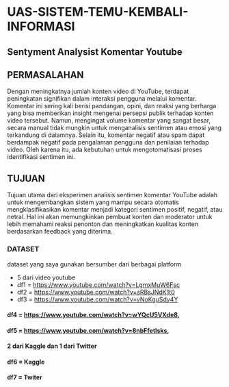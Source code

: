# UAS-SISTEM-TEMU-KEMBALI-INFORMASI
## Sentyment Analysist Komentar Youtube

## PERMASALAHAN
Dengan meningkatnya jumlah konten video di YouTube, terdapat peningkatan signifikan dalam interaksi pengguna melalui komentar. Komentar ini sering kali berisi pandangan, opini, dan reaksi yang berharga yang bisa memberikan insight mengenai persepsi publik terhadap konten video tersebut. Namun, mengingat volume komentar yang sangat besar, secara manual tidak mungkin untuk menganalisis sentimen atau emosi yang terkandung di dalamnya. Selain itu, komentar negatif atau spam dapat berdampak negatif pada pengalaman pengguna dan penilaian terhadap video. Oleh karena itu, ada kebutuhan untuk mengotomatisasi proses identifikasi sentimen ini.
## TUJUAN
Tujuan utama dari eksperimen analisis sentimen komentar YouTube adalah untuk mengembangkan sistem yang mampu secara otomatis mengklasifikasikan komentar menjadi kategori sentimen positif, negatif, atau netral. Hal ini akan memungkinkan pembuat konten dan moderator untuk lebih memahami reaksi penonton dan meningkatkan kualitas konten berdasarkan feedback yang diterima.



### DATASET
dataset yang saya gunakan bersumber dari berbagai platform
- 5 dari video youtube
- df1 = https://www.youtube.com/watch?v=LgmxMuW6Fsc
- df2 = https://www.youtube.com/watch?v=sRBsJNdK1t0 
- df3 = https://www.youtube.com/watch?v=vNoKguSdy4Y
#### df4 = https://www.youtube.com/watch?v=wYQcU5VXde8,
#### df5 = https://www.youtube.com/watch?v=8nbFfetIsks,
#### 2 dari Kaggle dan 1 dari Twitter
#### df6 = Kaggle
#### df7 = Twiter
